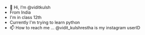 - 👋 Hi, I’m @viditkulsh
- From India
- I'm in class 12th
- Currently I'm trying to learn python
- 📫 How to reach me ... @vidit_kulshrestha is my instagram userID

<!---
viditkulsh/viditkulsh is a ✨ special ✨ repository because its `README.md` (this file) appears on your GitHub profile.
You can click the Preview link to take a look at your changes.
--->
